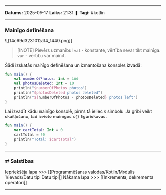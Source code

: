 ___

**Datums:** 2025-09-17
**Laiks:** 21:31
❚ **Tagi:** #kotlin 

---
### Mainīgo definēšana

![[14c69d3231012a14_1440.png]]


> [!NOTE] Pievērs uzmanību!
> `val` - konstante, vērtība nevar tikt mainīga.
> `var` - vērtību var mainīt.


Šādi izskatās mainīgo definēšana un izmantošana konsoles izvadā:

```kotlin
fun main() {
    val numberOfPhotos: Int = 100
    val photosDeleted: Int = 10
    println("$numberOfPhotos photos")
    println("$photosDeleted photos deleted")
    println("${numberOfPhotos - photosDeleted} photos left")
}
```

Lai izvadīt kādu mainīgo konsolē, pirms tā ieliec `$` simbolu. Ja gribi veikt skaitļošanu, tad ievieto mainīgos `${}` figūriekavās.

```kotlin
fun main() {
    var cartTotal: Int = 0
    cartTotal = 20
    println("Total: $cartTotal")
}
```

---
### ⇄ Saistības

Iepriekšēja lapa >>> [[Programmēšanas valodas/Kotlin/Modulis 1/Ievads/Datu tipi|Datu tipi]]
Nākama lapa >>> [[Inkrementa, dekrementa operatori]]

---